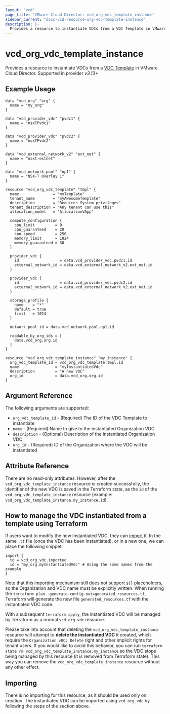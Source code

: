 ```yaml
---
layout: "vcd"
page_title: "VMware Cloud Director: vcd_org_vdc_template_instance"
sidebar_current: "docs-vcd-resource-org-vdc-template-instance"
description: |-
  Provides a resource to instantiate VDCs from a VDC Template in VMware Cloud Director.
---
```


# vcd\_org\_vdc\_template\_instance

Provides a resource to instantiate VDCs from a [VDC Template](/providers/vmware/vcd/latest/docs/resources/org_vdc_template) in VMware Cloud Director.
Supported in provider *v3.13+*

## Example Usage

```hcl
data "vcd_org" "org" {
  name = "my_org"
}

data "vcd_provider_vdc" "pvdc1" {
  name = "nsxTPvdc1"
}

data "vcd_provider_vdc" "pvdc2" {
  name = "nsxTPvdc2"
}

data "vcd_external_network_v2" "ext_net" {
  name = "nsxt-extnet"
}

data "vcd_network_pool" "np1" {
  name = "NSX-T Overlay 1"
}

resource "vcd_org_vdc_template" "tmpl" {
  name               = "myTemplate"
  tenant_name        = "myAwesomeTemplate"
  description        = "Requires System privileges"
  tenant_description = "Any tenant can use this"
  allocation_model   = "AllocationVApp"

  compute_configuration {
    cpu_limit         = 0
    cpu_guaranteed    = 20
    cpu_speed         = 256
    memory_limit      = 1024
    memory_guaranteed = 30
  }

  provider_vdc {
    id                  = data.vcd_provider_vdc.pvdc1.id
    external_network_id = data.vcd_external_network_v2.ext_net.id
  }

  provider_vdc {
    id                  = data.vcd_provider_vdc.pvdc2.id
    external_network_id = data.vcd_external_network_v2.ext_net.id
  }

  storage_profile {
    name    = "*"
    default = true
    limit   = 1024
  }

  network_pool_id = data.vcd_network_pool.np1.id

  readable_by_org_ids = [
    data.vcd_org.org.id
  ]
}

resource "vcd_org_vdc_template_instance" "my_instance" {
  org_vdc_template_id = vcd_org_vdc_template.tmpl.id
  name                = "myInstantiatedVdc"
  description         = "A new VDC"
  org_id              = data.vcd_org.org.id
}
```

## Argument Reference

The following arguments are supported:

* `org_vdc_template_id` - (Required) The ID of the VDC Template to instantiate
* `name` - (Required) Name to give to the instantiated Organization VDC
* `description` - (Optional) Description of the instantiated Organization VDC
* `org_id` - (Required) ID of the Organization where the VDC will be instantiated

## Attribute Reference

There are no read-only attributes. However, after the `vcd_org_vdc_template_instance` resource is created successfully,
the identifier of the new VDC is saved in the Terraform state, as the `id` of the `vcd_org_vdc_template_instance` resource
(example: `vcd_org_vdc_template_instance.my_instance.id`).

## How to manage the VDC instantiated from a template using Terraform

If users want to modify the new instantiated VDC, they can [import](/providers/vmware/vcd/latest/docs/guides/importing_resources#semi-automated-import-terraform-v15) it.
In the same `.tf` file (once the VDC has been instantiated), or in a new one, we can place the following snippet: 

```hcl
import {
  to = vcd_org_vdc.imported
  id = "my_org.myInstantiatedVdc" # Using the same names from the example
}
```

Note that this importing mechanism still does not support `${}` placeholders, so the Organization and VDC name must be explicitly
written. When running the `terraform plan -generate-config-out=generated_resources.tf`, Terraform will generate the new file
`generated_resources.tf` with the instantiated VDC code.

With a subsequent `terraform apply`, the instantiated VDC will be managed by Terraform as a normal `vcd_org_vdc` resource.

Please take into account that deleting the `vcd_org_vdc_template_instance` resource will attempt to **delete the instantiated VDC** it created,
which require the `Organization vDC: Delete` right and other implicit rights for tenant users.
If you would like to avoid this behavior, you can run `terraform state rm vcd_org_vdc_template_instance.my_instance` so the VDC stops being managed by this resource
(it is removed from Terraform state). This way you can remove the `vcd_org_vdc_template_instance` resource without any other effect.

## Importing

There is no importing for this resource, as it should be used only on creation.
The instantiated VDC can be imported using `vcd_org_vdc` by following the steps of the section above.
